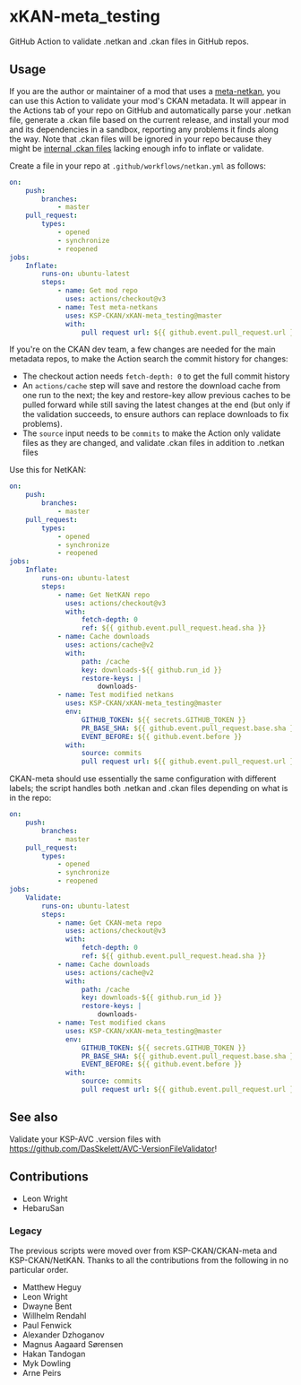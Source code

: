 # xKAN-meta_testing

GitHub Action to validate .netkan and .ckan files in GitHub repos.

## Usage

If you are the author or maintainer of a mod that uses a [meta-netkan], you can use this Action to validate your mod's CKAN metadata. It will appear in the Actions tab of your repo on GitHub and automatically parse your .netkan file, generate a .ckan file based on the current release, and install your mod and its dependencies in a sandbox, reporting any problems it finds along the way. Note that .ckan files will be ignored in your repo because they might be [internal .ckan files] lacking enough info to inflate or validate.

[meta-netkan]: https://github.com/KSP-CKAN/CKAN/blob/master/Spec.md#ckannetkanurl
[internal .ckan files]: https://github.com/KSP-CKAN/CKAN/wiki/Adding-a-mod-to-the-CKAN#internal-ckan-files

Create a file in your repo at `.github/workflows/netkan.yml` as follows:

```yml
on:
    push:
        branches:
            - master
    pull_request:
        types:
            - opened
            - synchronize
            - reopened
jobs:
    Inflate:
        runs-on: ubuntu-latest
        steps:
            - name: Get mod repo
              uses: actions/checkout@v3
            - name: Test meta-netkans
              uses: KSP-CKAN/xKAN-meta_testing@master
              with:
                  pull request url: ${{ github.event.pull_request.url }}
```

If you're on the CKAN dev team, a few changes are needed for the main metadata repos, to make the Action search the commit history for changes:

- The checkout action needs `fetch-depth: 0` to get the full commit history
- An `actions/cache` step will save and restore the download cache from one run to the next; the key and restore-key allow previous caches to be pulled forward while still saving the latest changes at the end (but only if the validation succeeds, to ensure authors can replace downloads to fix problems).
- The `source` input needs to be `commits` to make the Action only validate files as they are changed, and validate .ckan files in addition to .netkan files

Use this for NetKAN:

```yml
on:
    push:
        branches:
            - master
    pull_request:
        types:
            - opened
            - synchronize
            - reopened
jobs:
    Inflate:
        runs-on: ubuntu-latest
        steps:
            - name: Get NetKAN repo
              uses: actions/checkout@v3
              with:
                  fetch-depth: 0
                  ref: ${{ github.event.pull_request.head.sha }}
            - name: Cache downloads
              uses: actions/cache@v2
              with:
                  path: /cache
                  key: downloads-${{ github.run_id }}
                  restore-keys: |
                      downloads-
            - name: Test modified netkans
              uses: KSP-CKAN/xKAN-meta_testing@master
              env:
                  GITHUB_TOKEN: ${{ secrets.GITHUB_TOKEN }}
                  PR_BASE_SHA: ${{ github.event.pull_request.base.sha }}
                  EVENT_BEFORE: ${{ github.event.before }}
              with:
                  source: commits
                  pull request url: ${{ github.event.pull_request.url }}
```

CKAN-meta should use essentially the same configuration with different labels; the script handles both .netkan and .ckan files depending on what is in the repo:

```yml
on:
    push:
        branches:
            - master
    pull_request:
        types:
            - opened
            - synchronize
            - reopened
jobs:
    Validate:
        runs-on: ubuntu-latest
        steps:
            - name: Get CKAN-meta repo
              uses: actions/checkout@v3
              with:
                  fetch-depth: 0
                  ref: ${{ github.event.pull_request.head.sha }}
            - name: Cache downloads
              uses: actions/cache@v2
              with:
                  path: /cache
                  key: downloads-${{ github.run_id }}
                  restore-keys: |
                      downloads-
            - name: Test modified ckans
              uses: KSP-CKAN/xKAN-meta_testing@master
              env:
                  GITHUB_TOKEN: ${{ secrets.GITHUB_TOKEN }}
                  PR_BASE_SHA: ${{ github.event.pull_request.base.sha }}
                  EVENT_BEFORE: ${{ github.event.before }}
              with:
                  source: commits
                  pull request url: ${{ github.event.pull_request.url }}
```

## See also

Validate your KSP-AVC .version files with <https://github.com/DasSkelett/AVC-VersionFileValidator>!

## Contributions

- Leon Wright
- HebaruSan

### Legacy

The previous scripts were moved over from KSP-CKAN/CKAN-meta and KSP-CKAN/NetKAN. Thanks to all the contributions from the following in no particular order.

- Matthew Heguy
- Leon Wright
- Dwayne Bent
- Willhelm Rendahl
- Paul Fenwick
- Alexander Dzhoganov
- Magnus Aagaard Sørensen
- Hakan Tandogan
- Myk Dowling
- Arne Peirs
